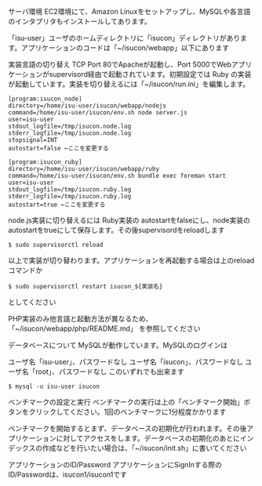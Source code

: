 サーバ環境
EC2環境にて、Amazon Linuxをセットアップし、MySQLや各言語のインタプリタもインストールしてあります。

「isu-user」ユーザのホームディレクトリに「isucon」ディレクトリがあります。アプリケーションのコードは「~/isucon/webapp」以下にあります

実装言語の切り替え
TCP Port 80でApacheが起動し、Port 5000でWebアプリケーションがsupervisord経由で起動されています。初期設定では Ruby の実装が起動しています。実装を切り替えるには「~/isucon/run.ini」を編集します。

```
[program:isucon_node]
directory=/home/isu-user/isucon/webapp/nodejs
command=/home/isu-user/isucon/env.sh node server.js
user=isu-user
stdout_logfile=/tmp/isucon.node.log
stderr_logfile=/tmp/isucon.node.log
stopsignal=INT
autostart=false ←ここを変更する

[program:isucon_ruby]
directory=/home/isu-user/isucon/webapp/ruby
command=/home/isu-user/isucon/env.sh bundle exec foreman start
user=isu-user
stdout_logfile=/tmp/isucon.ruby.log
stderr_logfile=/tmp/isucon.ruby.log
autostart=true ←ここを変更する
```

node.js実装に切り替えるには Ruby実装の autostartをfalseにし、node実装のautostartをtrueにして保存します。その後supervisordをreloadします

```
$ sudo supervisorctl reload
```

以上で実装が切り替わります。アプリケーションを再起動する場合は上のreloadコマンドか

```
$ sudo supervisorctl restart isucon_${実装名}
```

としてください

PHP実装のみ他言語と起動方法が異なるため、「~/isucon/webapp/php/README.md」 を参照してください

データベースについて
MySQLが動作しています。MySQLのログインは

ユーザ名「isu-user」、パスワードなし
ユーザ名「isucon」、パスワードなし
ユーザ名「root」、パスワードなし
このいずれでも出来ます

```
$ mysql -u isu-user isucon
```

ベンチマークの設定と実行
ベンチマークの実行は上の「ベンチマーク開始」ボタンをクリックしてください。1回のベンチマークに1分程度かかります

ベンチマークを開始するとまず、データベースの初期化が行われます。その後アプリケーションに対してアクセスをします。データベースの初期化のあとにインデックスの作成などを行いたい場合は、「~/isucon/init.sh」に書いてください

アプリケーションのID/Password
アプリケーションにSignInする際のID/Passwordは、isucon1/isucon1です

